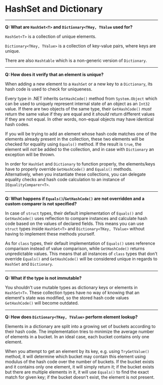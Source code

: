 # HashSet and Dictionary

___

**Q: What are `HashSet<T>` and `Dictionary<TKey, TValue` used for?**

`HashSet<T>` is a collection of unique elements.

`Dictionary<TKey, TValue>` is a collection of key-value pairs, where keys are unique.

There are also `Hashtable` which is a non-generic version of `Dictionary`.

___

**Q: How does it verify that an element is unique?**

When adding a new element to a `HashSet` or a new key to a `Dictionary`, its hash code is used to check for uniqueness.

Every type in .NET inherits `GetHashCode()` method from `System.Object` which can be used to uniquely represent internal state of an object as an `Int32` value. If there are two objects of the same type, their `GetHashCode()` *must* return the same value if they are equal and it *should* return different values if they are not equal. In other words, non-equal objects may have identical hash codes.

If you will be trying to add an element whose hash code matches one of the elements already present in the collection, these two elements will be checked for equality using `Equals()` method. If the result is `true`, the element will *not* be added to the collection, and in case with `Dictionary` an exception will be thrown.

In order for `HashSet` and `Dictionary` to function properly, the elements/keys have to properly override `GetHashCode()` and `Equals()` methods. Alternatively, when you instantiate these collections, you can delegate equality checks and hash code calculation to an instance of `IEqualityComparer<T>`.

___

**Q: What happens if `Equals()`/`GetHashCode()` are not overridden and a custom comparer is not specified?**

In case of `struct` types, their default implementation of `Equals()` and `GetHashCode()` uses reflection to compare instances and calculate hash code based on the values of declared fields. This means you can use `struct` types inside `HashSet<T>` and `Dictionary<TKey, TValue>` without having to implement these methods yourself.

As for `class` types, their default implementation of `Equals()` uses reference comparison instead of value comparison, while `GetHashCode()` returns unpredictable values. This means that all instances of `class` types that don't override `Equals()` and `GetHashCode()` will be considered unique in regards to `HashSet` and `Dictionary`.

___

**Q: What if the type is not immutable?**

You shouldn't use mutable types as dictionary keys or elements in `HashSet<T>`. These collection types have no way of knowing that an element's state was modified, so the stored hash code values `GetHashCode()` will become outdated.

___

**Q: How does `Dictionary<TKey, TValue>` perform element lookup?**

Elements in a dictionary are split into a growing set of buckets according to their hash code. The implementation tries to minimize the average number of elements in a bucket. In an ideal case, each bucket contains only one element.

When you attempt to get an element by its key, e.g. using `TryGetValue()` method, it will determine which bucket may contain this element using modulus of the hash code over the number of buckets. If the bucket exists and it contains only one element, it will simply return it; if the bucket exists but there are multiple elements in it, it will use `Equals()` to find the exact match for given key; if the bucket doesn't exist, the element is not present.
